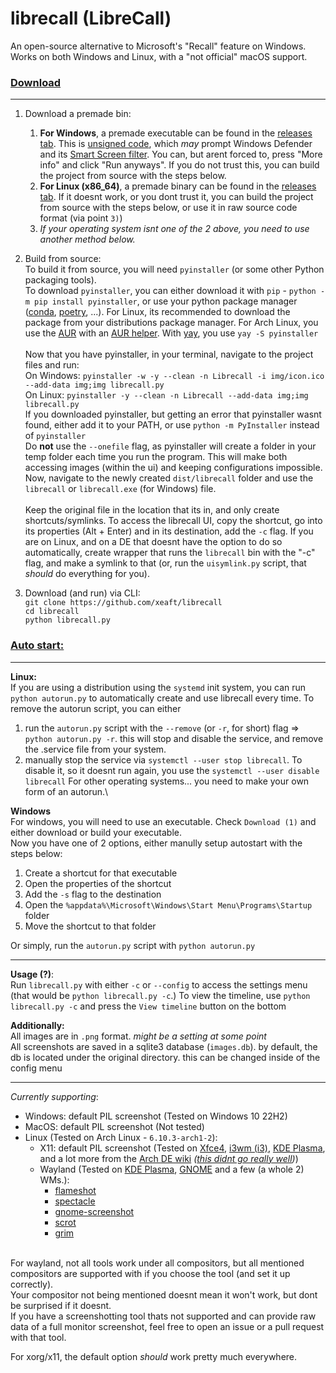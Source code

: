 # librecall (LibreCall)

An open-source alternative to Microsoft's "Recall" feature on Windows. Works on both Windows and Linux, with a "not official" macOS support.

### <ins>Download</ins>

<hr>

1) Download a premade bin:
    1) **For Windows**, a premade executable can be found in the [releases tab](https://github.com/xeaft/librecall/releases). This is [unsigned code](https://en.wikipedia.org/wiki/Code_signing), which *may* prompt Windows Defender and its [Smart Screen filter](https://answers.microsoft.com/en-us/windows/forum/all/i-get-the-windows-protected-your-pc-message-is-my/c4d4f9c5-43b3-42ca-a199-dd253222915b). You can, but arent forced to, press "More info" and click "Run anyways". If you do not trust this, you can build the project from source with the steps below.
    2) **For Linux (x86_64)**, a premade binary can be found in the [releases tab](https://github.com/xeaft/librecall/releases). If it doesnt work, or you dont trust it, you can build the project from source with the steps below, or use it in raw source code format (via point `3)`)
    3) *If your operating system isnt one of the 2 above, you need to use another method below.*
2) Build from source:\
    To build it from source, you will need `pyinstaller` (or some other Python packaging tools).\
    To download `pyinstaller`, you can either download it with `pip` - `python -m pip install pyinstaller`, or use your python package manager ([conda](https://docs.conda.io/en/latest/), [poetry](https://python-poetry.org/), ...). For Linux, its recommended to download the package from your distributions package manager. For Arch Linux, you use the [AUR](https://wiki.archlinux.org/title/Arch_User_Repository) with an [AUR helper](https://wiki.archlinux.org/title/AUR_helpers). With [yay](https://aur.archlinux.org/packages/yay), you use `yay -S pyinstaller`\
    \
    Now that you have pyinstaller, in your terminal, navigate to the project files and run:\
    On Windows: `pyinstaller -w -y --clean -n Librecall -i img/icon.ico --add-data img;img librecall.py`\
    On Linux: `pyinstaller -y --clean -n Librecall --add-data img;img librecall.py`\
    If you downloaded pyinstaller, but getting an error that pyinstaller wasnt found, either add it to your PATH, or use `python -m PyInstaller` instead of `pyinstaller`\
    Do **not** use the `--onefile` flag, as pyinstaller will create a folder in your temp folder each time you run the program. This will make both accessing images (within the ui) and keeping configurations impossible.\
    Now, navigate to the newly created `dist/librecall` folder and use the `librecall` or `librecall.exe` (for Windows) file.\
    \
    Keep the original file in the location that its in, and only create shortcuts/symlinks.
    To access the librecall UI, copy the shortcut, go into its properties (Alt + Enter) and in its destination, add the `-c` flag.
    If you are on Linux, and on a DE that doesnt have the option to do so automatically, create wrapper that runs the `librecall` bin with the "-c" flag, and make a symlink to that (or, run the `uisymlink.py` script, that *should* do everything for you).


3) Download (and run) via CLI:\
`git clone https://github.com/xeaft/librecall`\
`cd librecall`\
`python librecall.py`


### <ins>Auto start:</ins>
<hr>

**Linux:**\
If you are using a distribution using the `systemd` init system, you can run `python autorun.py` to automatically create and use librecall every time.
To remove the autorun script, you can either
1) run the `autorun.py` script with the `--remove` (or `-r`, for short) flag => `python autorun.py -r`. this will stop and disable the service, and remove the .service file from your system.
2) manually stop the service via `systemctl --user stop librecall`. To disable it, so it doesnt run again, you use the `systemctl --user disable librecall`
For other operating systems... you need to make your own form of an autorun.\

**Windows**\
For windows, you will need to use an executable. Check `Download (1)` and either download or build your executable.\
Now you have one of 2 options, either manully setup autostart with the steps below:
1) Create a shortcut for that executable
2) Open the properties of the shortcut
3) Add the `-s` flag to the destination
4) Open the `%appdata%\Microsoft\Windows\Start Menu\Programs\Startup` folder
5) Move the shortcut to that folder

Or simply, run the `autorun.py` script with `python autorun.py`

<hr>

**Usage (?)**:\
Run `librecall.py` with either `-c` or `--config` to access the settings menu\
(that would be `python librecall.py -c`.)
To view the timeline, use `python librecall.py -c` and press the `View timeline` button on the bottom

**Additionally:**\
All images are in `.png` format. _might be a setting at some point_\
All screenshots are saved in a sqlite3 database (`images.db`). by default, the db is located under the original directory. this can be changed inside of the config menu

<hr>

*Currently supporting*:
 - Windows: default PIL screenshot (Tested on Windows 10 22H2)
 - MacOS: default PIL screenshot (Not tested)
 - Linux (Tested on Arch Linux - `6.10.3-arch1-2`):
    - X11: default PIL screenshot (Tested on [Xfce4](https://www.xfce.org/), [i3wm (i3)](https://i3wm.org/), [KDE Plasma](https://kde.org/plasma-desktop/), and a lot more from the [Arch DE wiki](https://wiki.archlinux.org/title/Desktop_environment) *([this didnt go really well](/img/des.png))*)
    - Wayland (Tested on [KDE Plasma](https://kde.org/plasma-desktop/), [GNOME](https://www.gnome.org/) and a few (a whole 2) WMs.):
        - [flameshot](https://flameshot.org/)
        - [spectacle](https://github.com/KDE/spectacle)
        - [gnome-screenshot](https://gitlab.gnome.org/GNOME/gnome-screenshot)
        - [scrot](https://github.com/resurrecting-open-source-projects/scrot)
        - [grim](https://sr.ht/~emersion/grim/)

\
For wayland, not all tools work under all compositors, but all mentioned compositors are supported with if you choose the tool (and set it up correctly).\
Your compositor not being mentioned doesnt mean it won't work, but dont be surprised if it doesnt.\
If you have a screenshotting tool thats not supported and can provide raw data of a full monitor screenshot, feel free to open an issue or a pull request with that tool.

For xorg/x11, the default option *should* work pretty much everywhere.